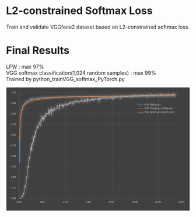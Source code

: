 # L2-constrained Softmax Loss
Train and validate VGGface2 dataset based on L2-constrained softmax loss.

# Final Results

LFW : max 97%  
VGG softmax classification(1,024 random samples) : max 99%  
Trained by python_trainVGG_softmax_PyTorch.py

![Alt text]( ./LFW.png "Accuracy")
